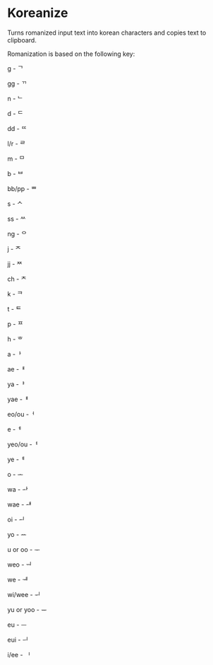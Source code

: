# Koreanize

Turns romanized input text into korean characters and copies text to clipboard.

Romanization is based on the following key:

g - ᄀ

gg - ᄁ

n - ᄂ

d - ᄃ

dd - ᄄ

l/r - ᄅ

m - ᄆ

b - ᄇ

bb/pp - ᄈ

s - ᄉ

ss - ᄊ

ng - ᄋ

j - ᄌ

jj - ᄍ

ch - ᄎ

k - ᄏ

t - ᄐ

p - ᄑ

h - ᄒ

a -ᅡ

ae -ᅢ

ya -ᅣ

yae -ᅤ

eo/ou -ᅥ

e -ᅦ

yeo/ou -ᅧ

ye -ᅨ

o - ᅩ

wa - ᅪ

wae - ᅫ

oi - ᅬ

yo - ᅭ

u or oo - ᅮ

weo - ᅯ

we - ᅰ

wi/wee - ᅱ

yu or yoo - ᅲ

eu - ᅳ

eui - ᅴ

i/ee - ᅵ